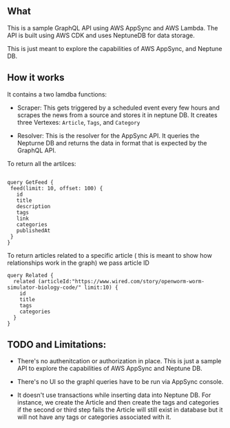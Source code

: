  ## What

 This is a sample GraphQL API using AWS AppSync and AWS Lambda. The API is built using AWS CDK
 and uses NeptuneDB for data storage.

 This is just meant to explore the capabilities of AWS AppSync, and Neptune DB.



 ## How it works


 It contains a two lamdba functions:


 - Scraper: This gets triggered by a scheduled event every few hours and scrapes the news from a source and stores it in neptune DB.
 It creates three Vertexes: `Article`, `Tags`, and `Category`


 - Resolver: This is the resolver for the AppSync API. It queries the Nepturne DB and returns the data in format that is expected by the GraphQL API.


To return all the artilces:

 ```gql

query GetFeed {
  feed(limit: 10, offset: 100) {
    id
    title
    description
    tags
    link
    categories
    publishedAt
  }
}

 ```


 To return articles related to a specific article ( this is meant to show how relationships work in the graph) we pass article ID


```gql
query Related {
  related (articleId:"https://www.wired.com/story/openworm-worm-simulator-biology-code/" limit:10) {
    id
    title
    tags
    categories
  }
}

```


## TODO and Limitations:

- There's no authenitcation or authorization in place. This is just a sample API to explore the capabilities of AWS AppSync and Neptune DB.

- There's no UI so the graphl queries have to be run via AppSync console. 

- It doesn't use transactions while inserting data into Neptune DB. For instance, we create the Article and then create the tags and categories if the second or third step 
fails the Article will still exist in database but it will not have any tags or categories associated with it.
